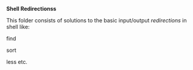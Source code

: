 __Shell Redirectionss__ 

This folder consists of solutions to the basic input/output _redirections_ in shell like:

find

sort

less etc.
